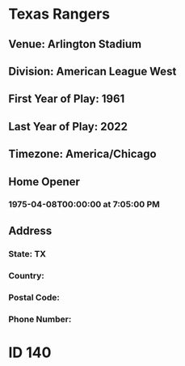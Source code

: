 # Texas Rangers
## Venue: Arlington Stadium
## Division: American League West
## First Year of Play: 1961
## Last Year of Play: 2022
## Timezone: America/Chicago
## Home Opener
### 1975-04-08T00:00:00 at 7:05:00 PM
## Address
### 
### State: TX
### Country: 
### Postal Code: 
### Phone Number: 
# ID 140